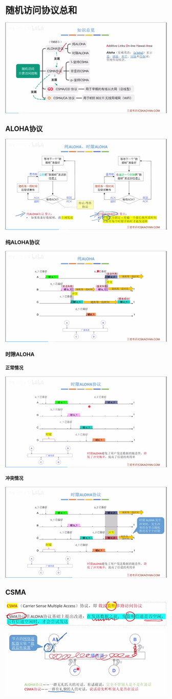 

# 随机访问协议总和
![输入图片说明](/imgs/2025-07-27/qLdXSuLecwIKIudG.png)


## ALOHA协议
![输入图片说明](/imgs/2025-07-27/MpZjrUM6RsUQezO2.png)
### 纯ALOHA协议
![输入图片说明](/imgs/2025-07-27/LzjGLQ8wsO3iDJHK.png)
### 时隙ALOHA
#### 正常情况
![输入图片说明](/imgs/2025-07-27/WjFOIOUGAJubxQMF.png)
#### 冲突情况
![输入图片说明](/imgs/2025-07-27/gSpfy8AuIIdO7Qs3.png)

## CSMA
![输入图片说明](/imgs/2025-07-27/YUpNZIsv46Xskxft.png)

![输入图片说明](/imgs/2025-07-27/pidkCSY32473baOw.png)
<!--stackedit_data:
eyJoaXN0b3J5IjpbLTE3MzQ3MjU0OTgsMTY5NDQ2MjExNyw0ND
A5MDU2MTldfQ==
-->